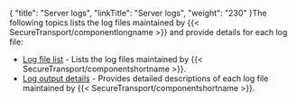 {
    "title": "Server logs",
    "linkTitle": "Server logs",
    "weight": "230"
}The following topics lists the log files maintained by {{< SecureTransport/componentlongname  >}} and provide details for each log file:

-   [Log file list](r_st_logfilelist) - Lists the log files maintained by {{< SecureTransport/componentshortname >}}.
-   [Log output details](r_st_logfiledetails) - Provides detailed descriptions of each log file maintained by {{< SecureTransport/componentshortname >}}.
